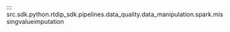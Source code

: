 ::: src.sdk.python.rtdip_sdk.pipelines.data_quality.data_manipulation.spark.missingvalueimputation

